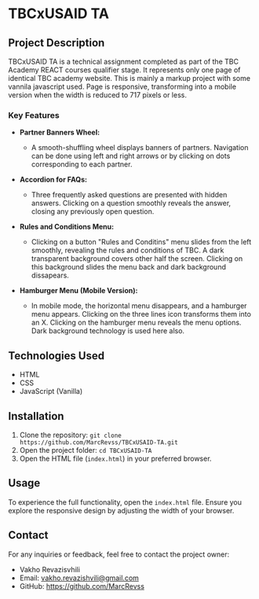 # TBCxUSAID TA

## Project Description
TBCxUSAID TA is a technical assignment completed as part of the TBC Academy REACT courses qualifier stage. It represents only one page of identical TBC academy website. This is mainly a markup project with some vannila javascript used. Page is responsive, transforming into a mobile version when the width is reduced to 717 pixels or less.


### Key Features
- **Partner Banners Wheel:**
  - A smooth-shuffling wheel displays banners of partners. Navigation can be done using left and right arrows or by clicking on dots corresponding to each partner.

- **Accordion for FAQs:**
  - Three frequently asked questions are presented with hidden answers. Clicking on a question smoothly reveals the answer, closing any previously open question.

- **Rules and Conditions Menu:**
  - Clicking on a button "Rules and Conditins" menu slides from the left smoothly, revealing the rules and conditions of TBC. A dark transparent background covers other half the screen. Clicking on this background slides the menu back and dark background dissapears.

- **Hamburger Menu (Mobile Version):**
  - In mobile mode, the horizontal menu disappears, and a hamburger menu appears. Clicking on the three lines icon transforms them into an X. Clicking on the hamburger menu reveals the menu options. Dark background technology is used here also.

## Technologies Used
- HTML
- CSS
- JavaScript (Vanilla)

## Installation
1. Clone the repository: `git clone https://github.com/MarcRevss/TBCxUSAID-TA.git`
2. Open the project folder: `cd TBCxUSAID-TA`
3. Open the HTML file (`index.html`) in your preferred browser.

## Usage
To experience the full functionality, open the `index.html` file. Ensure you explore the responsive design by adjusting the width of your browser.



## Contact
For any inquiries or feedback, feel free to contact the project owner:
- Vakho Revazisvhili
- Email: vakho.revazishvili@gmail.com
- GitHub: https://github.com/MarcRevss